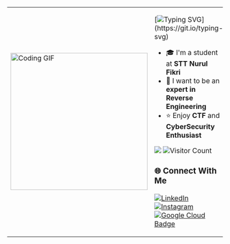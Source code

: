 <table>
<tr>
<td width="320">

<img src="https://github.com/IllalRajinCoding/content/blob/main/anime-shupogaki.gif" width="320" alt="Coding GIF"/>

</td>
<td>

[![Typing SVG](https://readme-typing-svg.demolab.com/?lines=Hello+welcome!;I'm+Robbanie!;Cybersecurity+and+CTF+Enthusiast!)](https://git.io/typing-svg)

- 🎓 I'm a student at **STT Nurul Fikri**
- 🧩 I want to be an **expert in Reverse Engineering**
- ⭐ Enjoy **CTF** and **CyberSecurity Enthusiast** 

![](https://www.codewars.com/users/loxyxcode/badges/small)
![Visitor Count](https://komarev.com/ghpvc/?username=IllalRajinCoding)

### 🌐 Connect With Me

[![LinkedIn](https://img.shields.io/badge/LinkedIn-0077B5?style=for-the-badge&logo=linkedin&logoColor=white)](https://www.linkedin.com/in/robbanie-hillaly-kurniadien-1b285a334/)
[![Instagram](https://img.shields.io/badge/Instagram-E4405F?style=for-the-badge&logo=instagram&logoColor=white)](https://instagram.com/loxyland) [![Google Cloud Badge](https://img.shields.io/badge/Google_Cloud-Badge-blue?style=for-the-badge&logo=googlecloud)](https://www.cloudskillsboost.google/public_profiles/9720c492-883d-4376-955e-2f111853cafd/badges/17706175)

</td>
</tr>
</table>
